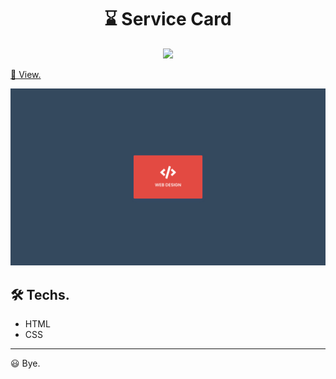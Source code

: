 <h1 align="center">
  ⌛ Service Card
</h1>

<p align="center">
  <img src="https://img.shields.io/static/v1?label=UI&message=Roberto%20Umbelino&color=e34a42&style=for-the-badge&logo=ghost">
</p>

<a target="_blank" href="http://roberto-ui-service-card.surge.sh">
  👀 View.
</a>

<p align="center">
  <img src=".github/interface.png">
</p>

## 🛠 Techs.

- HTML
- CSS

---

😃 Bye.
